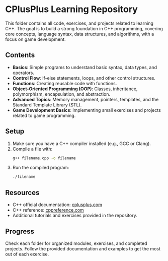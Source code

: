 # CPlusPlus Learning Repository

This folder contains all code, exercises, and projects related to learning C++. The goal is to build a strong foundation in C++ programming, covering core concepts, language syntax, data structures, and algorithms, with a focus on game development.

## Contents

- **Basics**: Simple programs to understand basic syntax, data types, and operators.
- **Control Flow**: If-else statements, loops, and other control structures.
- **Functions**: Creating reusable code with functions.
- **Object-Oriented Programming (OOP)**: Classes, inheritance, polymorphism, encapsulation, and abstraction.
- **Advanced Topics**: Memory management, pointers, templates, and the Standard Template Library (STL).
- **Game Development Basics**: Implementing small exercises and projects related to game programming.

## Setup

1. Make sure you have a C++ compiler installed (e.g., GCC or Clang).
2. Compile a file with:
   ```bash
   g++ filename.cpp -o filename
   ```
3. Run the compiled program:
   ```bash
   ./filename
   ```

## Resources

- C++ official documentation: [cplusplus.com](https://cplusplus.com/)
- C++ reference: [cppreference.com](https://en.cppreference.com/)
- Additional tutorials and exercises provided in the repository.

## Progress

Check each folder for organized modules, exercises, and completed projects. Follow the provided documentation and examples to get the most out of each exercise.